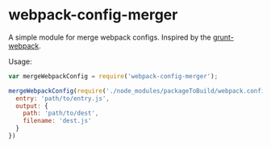webpack-config-merger
=====================

A simple module for merge webpack configs. Inspired by the [grunt-webpack](https://github.com/webpack/grunt-webpack).

Usage:

```javascript
var mergeWebpackConfig = require('webpack-config-merger');

mergeWebpackConfig(require('./node_modules/packageToBuild/webpack.config.js'), {
  entry: 'path/to/entry.js',
  output: {
    path: 'path/to/dest',
    filename: 'dest.js'
  }
})
```
